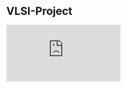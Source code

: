 # VLSI-Project
<embed src="https://github.com/Firoz1999/VLSI-Project/blob/main/VLSI_ProjectReport.pdf" type="application/pdf">
